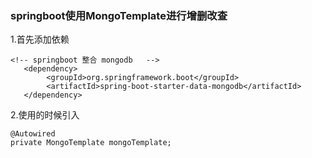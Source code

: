 ### springboot使用MongoTemplate进行增删改查

1.首先添加依赖

```
<!-- springboot 整合 mongodb   -->
   <dependency> 
	    <groupId>org.springframework.boot</groupId>
	    <artifactId>spring-boot-starter-data-mongodb</artifactId>
   </dependency>
```

2.使用的时候引入

```
@Autowired
private MongoTemplate mongoTemplate;
```

